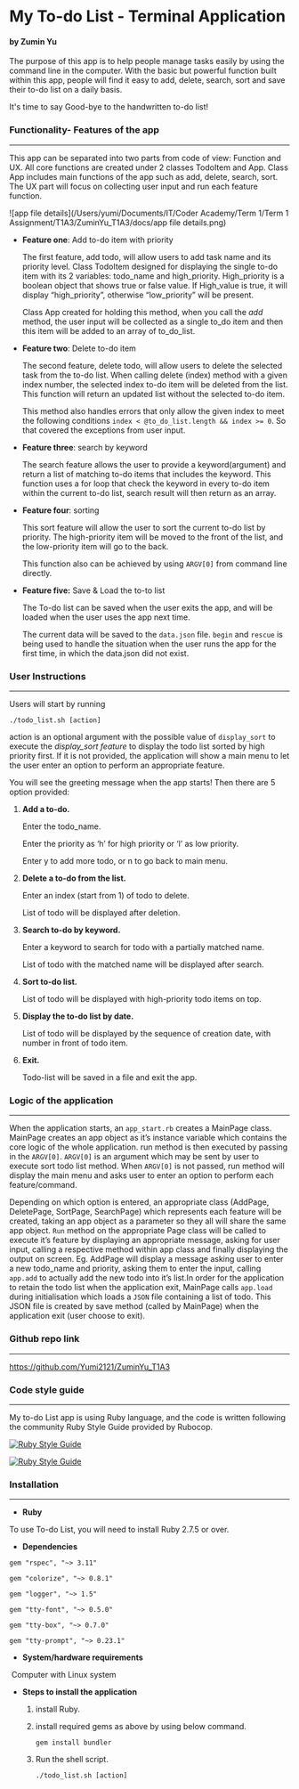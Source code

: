# My To-do List - Terminal Application
#### **by Zumin Yu**



The purpose of this app is to help people manage tasks easily by using the command line in the computer. With the basic but powerful function built within this app, people will find it easy to add, delete, search, sort and save their to-do list on a daily basis. 

It's time to say Good-bye to the handwritten to-do list!



### **Functionality**- Features of the app

---

This app can be separated into two parts from code of view: Function and UX. All core functions are created under 2 classes TodoItem and App. Class App includes main functions of the app such as add, delete, search, sort. The UX part will focus on collecting user input and run each feature function.

![app file details](/Users/yumi/Documents/IT/Coder Academy/Term 1/Term 1 Assignment/T1A3/ZuminYu_T1A3/docs/app file details.png)

- **Feature one**: Add to-do item with priority

  The first feature, add todo, will allow users to add task name and its priority level. Class TodoItem designed for displaying the single to-do item with its 2 variables: todo_name and high_priority. High_priority is a boolean object that shows true or false value. If High_value is true, it will display “high_priority”, otherwise “low_priority” will be present.

  

  Class App created for holding this method, when you call the *add* method, the user input will be collected as a single to_do item and then this item will be added to an array of to_do_list.

  

- **Feature two**: Delete to-do item 

  The second feature, delete todo, will allow users to delete the selected task from the to-do list. When calling delete (index) method with a given index number, the selected index to-do item will be deleted from the list. This function will return an updated list without the selected to-do item. 

  This method also handles errors that only allow the given index to meet the following conditions `index < @to_do_list.length && index >= 0`. So that covered the exceptions from user input. 

  

- **Feature three**: search by keyword

  The search feature allows the user to provide a keyword(argument) and return a list of matching to-do items that includes the keyword. This function uses a for loop that check the keyword in every to-do item within the current to-do list, search result will then return as an array. 



- **Feature four**: sorting

  This sort feature will allow the user to sort the current to-do list by priority. The high-priority item will be moved to the front of the list, and the low-priority item will go to the back.

  This function also can be achieved by using `ARGV[0]` from command line directly. 

  

- **Feature five:** Save & Load the to-to list

  The To-do list can be saved when the user exits the app, and will be loaded when the user uses the app next time.

  The current data will be saved to the `data.json` file. `begin` and `rescue` is being used to handle the situation when the user runs the app for the first time, in which the data.json did not exist. 

  



### User Instructions

---

Users will start by running

```
./todo_list.sh [action]
```

 action is an optional argument with the possible value of `display_sort` to execute the *display_sort feature* to display the todo list sorted by high priority first. If it is not provided, the application will show a main menu to let the user enter an option to perform an appropriate feature.

You will see the greeting message when the app starts! Then there are 5 option provided:

1. **Add a to-do.** 

   Enter the todo_name.

   Enter the priority as ‘h’ for high priority or ‘l’ as low priority.

   Enter y to add more todo, or n to go back to main menu.

   

2. **Delete a to-do from the list.**

   Enter an index (start from 1) of todo to delete.

   List of todo will be displayed after deletion.

   

3. **Search to-do by keyword.**

   Enter a keyword to search for todo with a partially matched name.

   List of todo with the matched name will be displayed after search. 

   

4. **Sort to-do list.**

   List of todo will be displayed with high-priority todo items on top. 

   

5. **Display the to-do list by date.**

   List of todo will be displayed by the sequence of creation date, with number in front of todo item. 

   

6. **Exit.**

   Todo-list will be saved in a file and exit the app. 

   

   

### Logic of the application

---

When the application starts, an `app_start.rb` creates a MainPage class. MainPage creates an app object as it’s instance variable which contains the core logic of the whole application. run method is then executed by passing in the `ARGV[0]`. `ARGV[0]` is an argument which may be sent by user to execute sort todo list method. When `ARGV[0]` is not passed, run method will display the main menu and asks user to enter an option to perform each feature/command. 

Depending on which option is entered, an appropriate class (AddPage, DeletePage, SortPage, SearchPage) which represents each feature will be created, taking an app object as a parameter so they all will share the same app object. `Run` method on the appropriate Page class will be called to execute it’s feature by displaying an appropriate message, asking for user input, calling a respective method within app class and finally displaying the output on screen. Eg. AddPage will display a message asking user to enter a new todo_name and priority, asking them to enter the input, calling `app.add` to actually add the new todo into it’s list.In order for the application to retain the todo list when the application exit, MainPage calls `app.load` during initialisation which loads a `JSON` file containing a list of todo. This JSON file is created by save method (called by MainPage) when the application exit (user choose to exit).





### Github repo link

---

https://github.com/Yumi2121/ZuminYu_T1A3



### Code style guide 

---

My to-do List app is using Ruby language, and the code is written following the community Ruby Style Guide provided by Rubocop. 

[![Ruby Style Guide](https://img.shields.io/badge/code_style-rubocop-brightgreen.svg)](https://github.com/rubocop/rubocop)

[![Ruby Style Guide](https://img.shields.io/badge/code_style-community-brightgreen.svg)](https://rubystyle.guide)





### Installation

---

- **Ruby**

To use To-do List, you will need to install Ruby 2.7.5 or over.

- **Dependencies**

```
gem "rspec", "~> 3.11"

gem "colorize", "~> 0.8.1"

gem "logger", "~> 1.5"

gem "tty-font", "~> 0.5.0"

gem "tty-box", "~> 0.7.0"

gem "tty-prompt", "~> 0.23.1"
```



- **System/hardware requirements**

​       Computer with Linux system



- **Steps to install the application**

  1. install Ruby.

  2. install required gems as above by using below command.

     ```
     gem install bundler
     ```

  3. Run the shell script.

     ```
     ./todo_list.sh [action]
     ```

     

     
